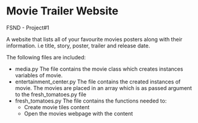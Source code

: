 # Movie Trailer Website
FSND - Project#1

A website that lists all of your favourite movies posters along with their information. i.e title, story, poster, trailer and release date.

The following files are included:
* media.py
The file contains the movie class which creates instances variables of movie.
* entertainment_center.py
The file contains the created instances of movie. The movies are placed in an array which is as passed argument to the fresh_tomatoes.py file
* fresh_tomatoes.py
The file contains the functions needed to:
  * Create movie tiles content
  * Open the movies webpage with the content